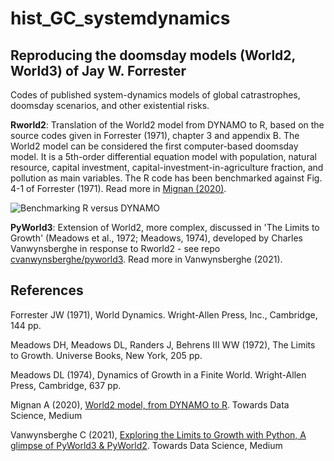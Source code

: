 # hist_GC_systemdynamics

## Reproducing the doomsday models (World2, World3) of Jay W. Forrester

Codes of published system-dynamics models of global catrastrophes, doomsday scenarios, and other existential risks. 

**Rworld2**: Translation of the World2 model from DYNAMO to R, based on the source codes given in Forrester (1971), chapter 3 and appendix B. The World2 model can be considered the first computer-based doomsday model. It is a 5th-order differential equation model with population, natural resource, capital investment, capital-investment-in-agriculture fraction, and pollution as main variables. The R code has been benchmarked against Fig. 4-1 of Forrester (1971). Read more in [Mignan (2020)](https://towardsdatascience.com/world2-model-from-dynamo-to-r-2e44fdbd0975).

![Benchmarking R versus DYNAMO](https://github.com/amignan/hist_gc_sysdyn/blob/master/fig_benchmarking_RvsDYNAMO.jpg)

**PyWorld3**: Extension of World2, more complex, discussed in 'The Limits to Growth' (Meadows et al., 1972; Meadows, 1974), developed by Charles Vanwynsberghe in response to Rworld2 - see repo [cvanwynsberghe/pyworld3](https://github.com/cvanwynsberghe/pyworld3). Read more in Vanwynsberghe (2021).

## References
Forrester JW (1971), World Dynamics. Wright-Allen Press, Inc., Cambridge, 144 pp.

Meadows DH, Meadows DL, Randers J, Behrens III WW (1972), The Limits to Growth. Universe Books, New York, 205 pp.

Meadows DL (1974), Dynamics of Growth in a Finite World. Wright-Allen Press, Cambridge, 637 pp.

Mignan A (2020), [World2 model, from DYNAMO to R](https://towardsdatascience.com/world2-model-from-dynamo-to-r-2e44fdbd0975). Towards Data Science, Medium

Vanwynsberghe C (2021), [Exploring the Limits to Growth with Python, A glimpse of PyWorld3 & PyWorld2](https://towardsdatascience.com/exploring-the-limits-to-growth-with-python-674133874eed). Towards Data Science, Medium